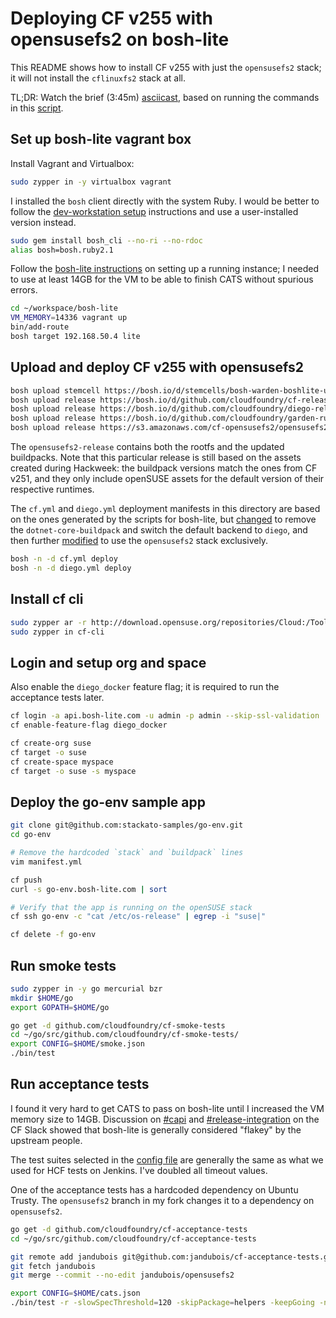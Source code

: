 # Deploying CF v255 with opensusefs2 on bosh-lite #

This README shows how to install CF v255 with just the `opensusefs2` stack; it will not install the `cflinuxfs2` stack at all.

TL;DR: Watch the brief (3:45m) [asciicast](https://asciinema.org/a/17xp6rkgu728hszi6r4yu1d63), based on running the commands in this [script](./asciinema.txt).

## Set up bosh-lite vagrant box ##

Install Vagrant and Virtualbox:

```bash
sudo zypper in -y virtualbox vagrant
```

I installed the `bosh` client directly with the system Ruby. I would be better to follow the [dev-workstation setup](https://github.com/SUSE/suse-paas-planning/blob/master/docs/dev-workstation.md#ruby) instructions and use a user-installed version instead.

```bash
sudo gem install bosh_cli --no-ri --no-rdoc
alias bosh=bosh.ruby2.1
```

Follow the [bosh-lite instructions](https://github.com/cloudfoundry/bosh-lite#install-bosh-lite) on setting up a running instance; I needed to use at least 14GB for the VM to be able to finish CATS without spurious errors.

```bash
cd ~/workspace/bosh-lite
VM_MEMORY=14336 vagrant up
bin/add-route
bosh target 192.168.50.4 lite
```

## Upload and deploy CF v255 with opensusefs2 ##

```bash
bosh upload stemcell https://bosh.io/d/stemcells/bosh-warden-boshlite-ubuntu-trusty-go_agent
bosh upload release https://bosh.io/d/github.com/cloudfoundry/cf-release?v=255
bosh upload release https://bosh.io/d/github.com/cloudfoundry/diego-release?v=1.11.0
bosh upload release https://bosh.io/d/github.com/cloudfoundry/garden-runc-release?v=1.3.0
bosh upload release https://s3.amazonaws.com/cf-opensusefs2/opensusefs2-0%2Bdev.2.tgz
```

The `opensusefs2-release` contains both the rootfs and the updated buildpacks. Note that this particular release is still based on the assets created during Hackweek: the buildpack versions match the ones from CF v251, and they only include openSUSE assets for the default version of their respective runtimes.

The `cf.yml` and `diego.yml` deployment manifests in this directory are based on the ones generated by the scripts for bosh-lite, but [changed](https://github.com/jandubois/opensusefs2/commit/7cb9c14) to remove the `dotnet-core-buildpack` and switch the default backend to `diego`, and then further [modified](https://github.com/jandubois/opensusefs2/commit/1e8b13c) to use the `opensusefs2` stack exclusively.

```bash
bosh -n -d cf.yml deploy
bosh -n -d diego.yml deploy
```

## Install cf cli ##

```bash
sudo zypper ar -r http://download.opensuse.org/repositories/Cloud:/Tools/openSUSE_Leap_42.2/Cloud:Tools.repo
sudo zypper in cf-cli
```

## Login and setup org and space ##

Also enable the `diego_docker` feature flag; it is required to run the acceptance tests later.

```bash
cf login -a api.bosh-lite.com -u admin -p admin --skip-ssl-validation
cf enable-feature-flag diego_docker

cf create-org suse
cf target -o suse
cf create-space myspace
cf target -o suse -s myspace
```

## Deploy the go-env sample app

```bash
git clone git@github.com:stackato-samples/go-env.git
cd go-env

# Remove the hardcoded `stack` and `buildpack` lines
vim manifest.yml

cf push
curl -s go-env.bosh-lite.com | sort

# Verify that the app is running on the openSUSE stack
cf ssh go-env -c "cat /etc/os-release" | egrep -i "suse|"

cf delete -f go-env
```

## Run smoke tests ##

```bash
sudo zypper in -y go mercurial bzr
mkdir $HOME/go
export GOPATH=$HOME/go

go get -d github.com/cloudfoundry/cf-smoke-tests
cd ~/go/src/github.com/cloudfoundry/cf-smoke-tests/
export CONFIG=$HOME/smoke.json
./bin/test
```

## Run acceptance tests ##

I found it very hard to get CATS to pass on bosh-lite until I increased the VM memory size to 14GB.  Discussion on [#capi](https://cloudfoundry.slack.com/archives/C07C04W4Q/p1491845284341164) and [#release-integration](https://cloudfoundry.slack.com/archives/C0FAEKGUQ/p1491953758062567) on the CF Slack showed that bosh-lite is generally considered "flakey" by the upstream people.

The test suites selected in the [config file](./cats.json) are generally the same as what we used for HCF tests on Jenkins. I've doubled all timeout values.

One of the acceptance tests has a hardcoded dependency on Ubuntu Trusty. The `opensusefs2` branch in my fork changes it to a dependency on `opensusefs2`.

```bash
go get -d github.com/cloudfoundry/cf-acceptance-tests
cd ~/go/src/github.com/cloudfoundry/cf-acceptance-tests

git remote add jandubois git@github.com:jandubois/cf-acceptance-tests.git
git fetch jandubois
git merge --commit --no-edit jandubois/opensusefs2

export CONFIG=$HOME/cats.json
./bin/test -r -slowSpecThreshold=120 -skipPackage=helpers -keepGoing -nodes=1
```
